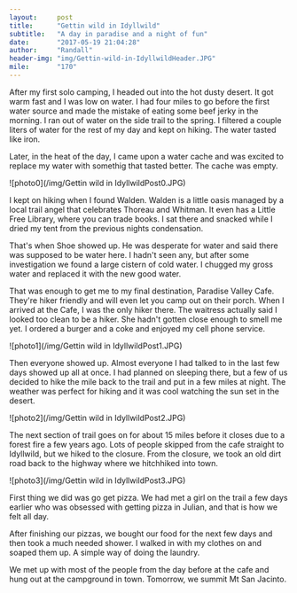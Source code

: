 ```yaml
---
layout:     post
title:      "Gettin wild in Idyllwild"
subtitle:   "A day in paradise and a night of fun"
date:       "2017-05-19 21:04:28"
author:     "Randall"
header-img: "img/Gettin-wild-in-IdyllwildHeader.JPG"
mile:       "170"
---
```


After my first solo camping, I headed out into the hot dusty desert. It got warm fast and I was low on water. I had four miles to go before the first water source and made the mistake of eating some beef jerky in the morning. I ran out of water on the side trail to the spring. I filtered a couple liters of water for the rest of my day and kept on hiking. The water tasted like iron.

Later, in the heat of the day, I came upon a water cache and was excited to replace my water with somethig that tasted better. The cache was empty.
 
![photo0](/img/Gettin wild in IdyllwildPost0.JPG)

I kept on hiking when I found Walden. Walden is a little oasis managed by a local trail angel that celebrates Thoreau and Whitman. It even has a Little Free Library, where you can trade books. I sat there and snacked while I dried my tent from the previous nights condensation.

That's when Shoe showed up. He was desperate for water and said there was supposed to be water here. I hadn't seen any, but after some investigation we found a large cistern of cold water. I chugged my gross water and replaced it with the new good water.

That was enough to get me to my final destination, Paradise Valley Cafe. They're hiker friendly and will even let you camp out on their porch. When I arrived at the Cafe, I was the only hiker there. The waitress actually said I looked too clean to be a hiker. She hadn't gotten close enough to smell me yet. I ordered a burger and a coke and enjoyed my cell phone service.

![photo1](/img/Gettin wild in IdyllwildPost1.JPG)

Then everyone showed up. Almost everyone I had talked to in the last few days showed up all at once. I had planned on sleeping there, but a few of us decided to hike the mile back to the trail and put in a few miles at night. The weather was perfect for hiking and it was cool watching the sun set in the desert.

![photo2](/img/Gettin wild in IdyllwildPost2.JPG)

The next section of trail goes on for about 15 miles before it closes due to a forest fire a few years ago. Lots of people skipped from the cafe straight to Idyllwild, but we hiked to the closure. From the closure, we took an old dirt road back to the highway where we hitchhiked into town.

![photo3](/img/Gettin wild in IdyllwildPost3.JPG)

First thing we did was go get pizza. We had met a girl on the trail a few days earlier who was obsessed with getting pizza in Julian, and that is how we felt all day.

After finishing our pizzas, we bought our food for the next few days and then took a much needed shower. I walked in with my clothes on and soaped them up. A simple way of doing the laundry.

We met up with most of the people from the day before at the cafe and hung out at the campground in town. Tomorrow, we summit Mt San Jacinto.
